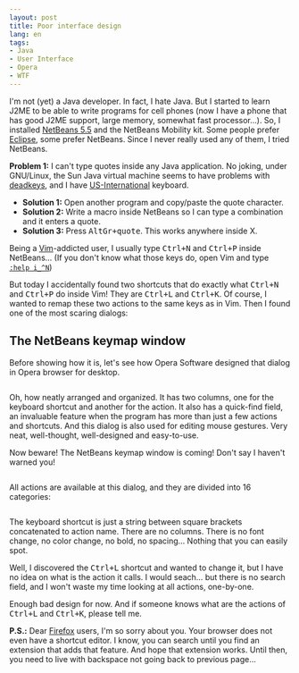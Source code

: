 ```yaml
---
layout: post
title: Poor interface design
lang: en
tags:
- Java
- User Interface
- Opera
- WTF
---
```


I'm not (yet) a Java developer. In fact, I hate Java. But I started to learn J2ME to be able to write programs for cell phones (now I have a phone that has good J2ME support, large memory, somewhat fast processor…). So, I installed [NetBeans 5.5](http://www.netbeans.org/) and the NetBeans Mobility kit. Some people prefer [Eclipse](http://www.eclipse.org/), some prefer NetBeans. Since I never really used any of them, I tried NetBeans.


**Problem 1:** I can't type quotes inside any Java application. No joking, under GNU/Linux, the Sun Java virtual machine seems to have problems with [deadkeys](http://en.wikipedia.org/wiki/Dead_key), and I have [US-International](http://en.wikipedia.org/wiki/Keyboard_layout#US-International) keyboard.

* **Solution 1:** Open another program and copy/paste the quote character.
* **Solution 2:** Write a macro inside NetBeans so I can type a combination and it enters a quote.
* **Solution 3:** Press <kbd>AltGr+quote</kbd>. This works anywhere inside X.

Being a [Vim](http://www.vim.org/)-addicted user, I usually type <kbd>Ctrl+N</kbd> and <kbd>Ctrl+P</kbd> inside NetBeans… (If you don't know what those keys do, open Vim and type [`:help i_^N`](http://vimdoc.sourceforge.net/htmldoc/insert.html#i_CTRL-N))

But today I accidentally found two shortcuts that do exactly what <kbd>Ctrl+N</kbd> and <kbd>Ctrl+P</kbd> do inside Vim! They are <kbd>Ctrl+L</kbd> and <kbd>Ctrl+K</kbd>. Of course, I wanted to remap these two actions to the same keys as in Vim. Then I found one of the most scaring dialogs:

## The NetBeans keymap window

Before showing how it is, let's see how Opera Software designed that dialog in Opera browser for desktop.

<figure class="singleimage">
<img src="{{ site.baseurl }}/blog/images/Keymap_Opera2.jpg" alt="">
</figure>

Oh, how neatly arranged and organized. It has two columns, one for the keyboard shortcut and another for the action. It also has a quick-find field, an invaluable feature when the program has more than just a few actions and shortcuts. And this dialog is also used for editing mouse gestures. Very neat, well-thought, well-designed and easy-to-use.

Now beware! The NetBeans keymap window is coming! Don't say I haven't warned you!

<figure class="singleimage">
<img src="{{ site.baseurl }}/blog/images/Keymap_NetBeans2.jpg" alt="">
</figure>

All actions are available at this dialog, and they are divided into 16 categories:

<figure class="singleimage">
<img src="{{ site.baseurl }}/blog/images/Keymap_NetBeans1.jpg" alt="">
</figure>

The keyboard shortcut is just a string between square brackets concatenated to action name. There are no columns. There is no font change, no color change, no bold, no spacing… Nothing that you can easily spot.

Well, I discovered the <kbd>Ctrl+L</kbd> shortcut and wanted to change it, but I have no idea on what is the action it calls. I would seach… but there is no search field, and I won't waste my time looking at all actions, one-by-one.

Enough bad design for now. And if someone knows what are the actions of <kbd>Ctrl+L</kbd> and <kbd>Ctrl+K</kbd>, please tell me.

**P.S.:** Dear [Firefox](http://www.mozilla.com/firefox/) users, I'm so sorry about you. Your browser does not even have a shortcut editor. I know, you can search until you find an extension that adds that feature. And hope that extension works. Until then, you need to live with backspace not going back to previous page…

